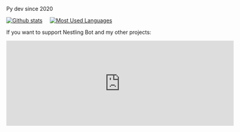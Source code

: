 Py dev since 2020

[![Github stats](https://github-readme-stats.vercel.app/api?username=Blue-Robin-Taken&theme=radical)](https://github.com/anuraghazra/github-readme-stats) &nbsp;&nbsp;&nbsp; [![Most Used Languages](https://github-readme-stats.vercel.app/api/top-langs/?username=Blue-Robin-Taken&theme=radical)](https://github.com/anuraghazra/github-readme-stats)

If you want to support Nestling Bot and my other projects:
<iframe src="https://github.com/sponsors/Blue-Robin-Taken/card" title="Sponsor Blue-Robin-Taken" height="225" width="600" style="border: 0;"></iframe>
